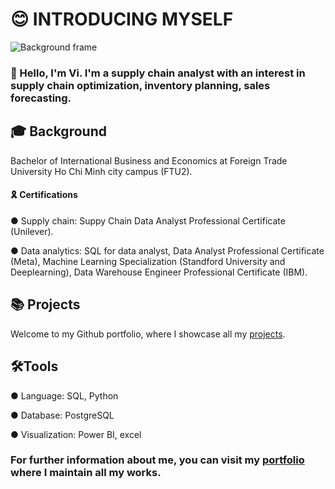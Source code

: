 # 😊 INTRODUCING MYSELF
![Background frame](https://github.com/user-attachments/assets/18744a54-952a-4205-a93f-fbfd48db7fc4)
### 👋 Hello, I'm Vi. I'm a supply chain analyst with an interest in supply chain optimization, inventory planning, sales forecasting.

## 🎓 Background
Bachelor of International Business and Economics at Foreign Trade University Ho Chi Minh city campus (FTU2).
#### 🎗️ Certifications
● Supply chain: Suppy Chain Data Analyst Professional Certificate (Unilever).

● Data analytics: SQL for data analyst, Data Analyst Professional Certificate (Meta), Machine Learning Specialization (Standford University and Deeplearning), Data Warehouse Engineer Professional Certificate (IBM).

## 📚 Projects
Welcome to my Github portfolio, where I showcase all my [projects](https://github.com/Tuong-Vi04/Vi_Github_Portfolio/blob/main/README.md).
## 🛠️Tools
● Language: SQL, Python

● Database: PostgreSQL

● Visualization: Power BI, excel

### For further information about me, you can visit my [portfolio](https://tuongvi.cargo.site) where I maintain all my works.
